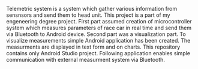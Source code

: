 Telemetric system is a system which gather various information from sensnsors and send them to head unit.
This project is a part of my engeneering degree project. First part assumed creation of microcontroller system which measures parameters of race car in real time and send them via Bluetooth to Android device. Second part was a visualization part. To visualize measurements simple Android application has been created. The measurments are displayed in text form and on charts.
This repository contains only Android Studio project.
Following application enables simple communication with external measurment system via Bluetooth.
